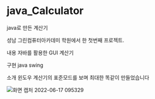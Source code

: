 # java_Calculator
java로 만든 계산기

성남 그린컴퓨터아카데미 학원에서 한 첫번째 프로젝트.

내용
자바를 활용한 GUI 계산기

구현
java swing 

소개
윈도우 계산기의 표준모드를 보며 최대한 똑같이 만들었습니다

![화면 캡처 2022-06-17 095329](https://user-images.githubusercontent.com/59419591/174201143-ff484cad-8181-4317-acad-3215559eed21.png)
